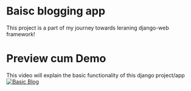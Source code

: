 # Baisc blogging app 
This project is a part of my journey towards leraning django-web framework!

# Preview cum Demo
This video will explain the basic functionality of this django project/app
[![Basic Blog](https://img.youtube.com/vi/XlQM3mQspuA/0.jpg)](https://www.youtube.com/watch?v=XlQM3mQspuA)



